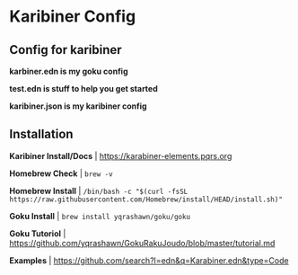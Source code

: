 # Karibiner Config

## Config for karibiner



**karbiner.edn is my goku config**

**test.edn is stuff to help you get started**

**karibiner.json is my karibiner config**

## Installation

**Karibiner Install/Docs** | https://karabiner-elements.pqrs.org

**Homebrew Check** | `brew -v`

**Homebrew Install** | `/bin/bash -c "$(curl -fsSL https://raw.githubusercontent.com/Homebrew/install/HEAD/install.sh)"`

**Goku Install** | `brew install yqrashawn/goku/goku`

**Goku Tutoriol** | https://github.com/yqrashawn/GokuRakuJoudo/blob/master/tutorial.md

**Examples** | https://github.com/search?l=edn&q=Karabiner.edn&type=Code
